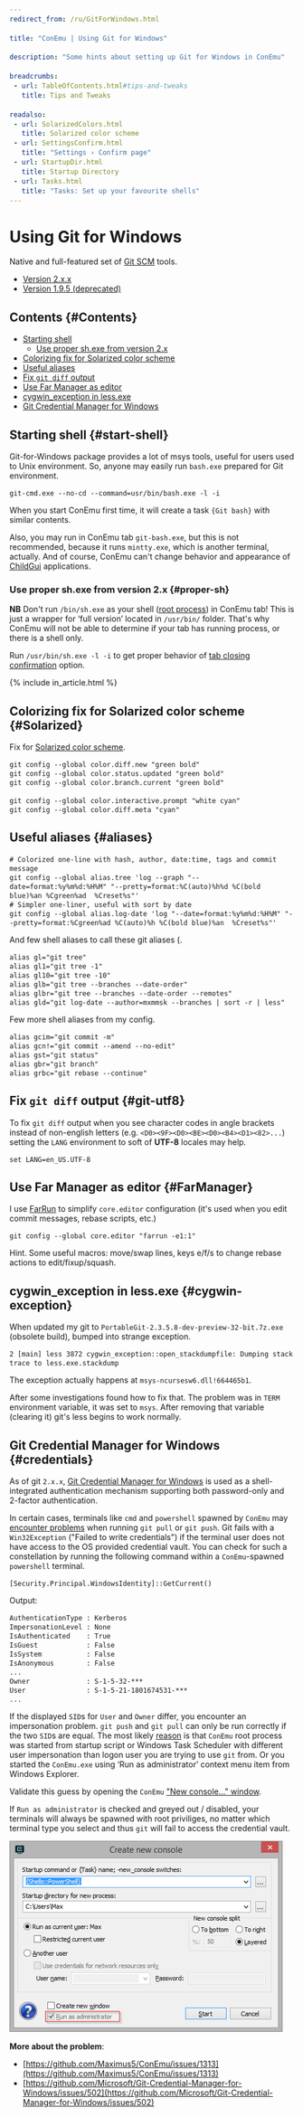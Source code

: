 ```yaml
---
redirect_from: /ru/GitForWindows.html

title: "ConEmu | Using Git for Windows"

description: "Some hints about setting up Git for Windows in ConEmu"

breadcrumbs:
 - url: TableOfContents.html#tips-and-tweaks
   title: Tips and Tweaks

readalso:
 - url: SolarizedColors.html
   title: Solarized color scheme
 - url: SettingsConfirm.html
   title: "Settings › Confirm page"
 - url: StartupDir.html
   title: Startup Directory
 - url: Tasks.html
   title: "Tasks: Set up your favourite shells"
---
```


# Using Git for Windows

Native and full-featured set of [Git SCM](http://git-scm.com/) tools.

* [Version 2.x.x](https://git-for-windows.github.io/)
* [Version 1.9.5 (deprecated)](https://github.com/msysgit/msysgit/releases)


## Contents  {#Contents}

* [Starting shell](#start-shell)
  * [Use proper sh.exe from version 2.x](#proper-sh)
* [Colorizing fix for Solarized color scheme](#Solarized)
* [Useful aliases](#aliases)
* [Fix `git diff` output](#git-utf8)
* [Use Far Manager as editor](#FarManager)
* [cygwin_exception in less.exe](#cygwin-exception)
* [Git Credential Manager for Windows](#credentials)



## Starting shell  {#start-shell}

Git-for-Windows package provides a lot of msys tools,
useful for users used to Unix environment. So, anyone
may easily run `bash.exe` prepared for Git environment.

~~~
git-cmd.exe --no-cd --command=usr/bin/bash.exe -l -i
~~~

When you start ConEmu first time, it will create a task `{Git bash}`
with similar contents.

Also, you may run in ConEmu tab `git-bash.exe`, but this is not recommended,
because it runs `mintty.exe`, which is another terminal, actually.
And of course, ConEmu can't change behavior and appearance
of [ChildGui](ChildGui.html) applications.



### Use proper sh.exe from version 2.x  {#proper-sh}

**NB** Don't run `/bin/sh.exe` as your shell ([root process](RootProcess.html))
in ConEmu tab! This is just a wrapper for ‘full version’ located in `/usr/bin/`
folder. That's why ConEmu will not be able to determine if your tab has running
process, or there is a shell only.

Run `/usr/bin/sh.exe -l -i` to get proper behavior of
[tab closing confirmation](SettingsConfirm.html#id2756)
option.


{% include in_article.html %}



## Colorizing fix for Solarized color scheme  {#Solarized}

Fix for [Solarized color scheme](SolarizedColors.html).

~~~
git config --global color.diff.new "green bold"
git config --global color.status.updated "green bold"
git config --global color.branch.current "green bold"

git config --global color.interactive.prompt "white cyan"
git config --global color.diff.meta "cyan"
~~~



## Useful aliases  {#aliases}

~~~
# Colorized one-line with hash, author, date:time, tags and commit message
git config --global alias.tree 'log --graph "--date=format:%y%m%d:%H%M" "--pretty=format:%C(auto)%h%d %C(bold blue)%an %Cgreen%ad  %Creset%s"'
# Simpler one-liner, useful with sort by date
git config --global alias.log-date 'log "--date=format:%y%m%d:%H%M" "--pretty=format:%Cgreen%ad %C(auto)%h %C(bold blue)%an  %Creset%s"'
~~~

And few shell aliases to call these git aliases (.

~~~
alias gl="git tree"
alias gl1="git tree -1"
alias gl10="git tree -10"
alias glb="git tree --branches --date-order"
alias glbr="git tree --branches --date-order --remotes"
alias gld="git log-date --author=mxmmsk --branches | sort -r | less"
~~~

Few more shell aliases from my config.

~~~
alias gcim="git commit -m"
alias gcn!="git commit --amend --no-edit"
alias gst="git status"
alias gbr="git branch"
alias grbc="git rebase --continue"
~~~



## Fix `git diff` output  {#git-utf8}

To fix `git diff` output when you see character codes in angle brackets instead of non-english letters
(e.g. `<D0><9F><D0><BE><D0><B4><D1><82>...`) setting the `LANG` environment to soft of **UTF-8** locales may help.

~~~
set LANG=en_US.UTF-8
~~~



## Use Far Manager as editor  {#FarManager}

I use [FarRun](https://github.com/Maximus5/FarPlugins/releases/tag/FarRun-1.1s)
to simplify `core.editor` configuration (it's used when you edit commit messages,
rebase scripts, etc.)

~~~
git config --global core.editor "farrun -e1:1"
~~~

Hint. Some useful macros: move/swap lines, keys e/f/s to change rebase actions to edit/fixup/squash.



## cygwin_exception in less.exe  {#cygwin-exception}

When updated my git to `PortableGit-2.3.5.8-dev-preview-32-bit.7z.exe` (obsolete build),
bumped into strange exception.

~~~
2 [main] less 3872 cygwin_exception::open_stackdumpfile: Dumping stack trace to less.exe.stackdump
~~~

The exception actually happens at `msys-ncursesw6.dll!664465b1`.

After some investigations found how to fix that.
The problem was in `TERM` environment variable, it was set to `msys`.
After removing that variable (clearing it) git's less begins to work normally.



## Git Credential Manager for Windows  {#credentials}

As of git `2.x.x`, [Git Credential Manager for Windows](https://github.com/Microsoft/Git-Credential-Manager-for-Windows) is used as a shell-integrated authentication mechanism supporting both password-only and 2-factor authentication.

In certain cases, terminals like `cmd` and `powershell` spawned by `ConEmu` may
[encounter problems](https://github.com/Microsoft/Git-Credential-Manager-for-Windows/issues/502)
when running `git pull` or `git push`. Git fails with a `Win32Exception` ("Failed to write credentials")
if the terminal user does not have access to the OS provided credential vault. You can check for such a
constellation by running the following command within a `ConEmu`-spawned `powershell` terminal. 

```
[Security.Principal.WindowsIdentity]::GetCurrent()
```

Output:

```
AuthenticationType : Kerberos
ImpersonationLevel : None
IsAuthenticated    : True
IsGuest            : False
IsSystem           : False
IsAnonymous        : False
...
Owner              : S-1-5-32-***
User               : S-1-5-21-1801674531-***
...
```

If the displayed `SID`s for `User` and `Owner` differ, you encounter an impersonation problem.
`git push` and `git pull` can only be run correctly if the two `SID`s are equal.
The most likely [reason](https://github.com/Maximus5/ConEmu/issues/1313#issuecomment-342789949) is
that `ConEmu` root process was started from startup script or Windows Task Scheduler with different
user impersonation than logon user you are trying to use `git` from. Or you started the `ConEmu.exe`
using ‘Run as administrator’ context menu item from Windows Explorer.

Validate this guess by opening the `ConEmu` ["New console..." window](LaunchNewTab.html).

If `Run as administrator` is checked and greyed out / disabled, your terminals will always be spawned
with root priviliges, no matter which terminal type you select and thus `git` will fail to access
the credential vault.

![image](/img/ConEmuCreateDisabled.png)

**More about the problem**:
- [https://github.com/Maximus5/ConEmu/issues/1313](https://github.com/Maximus5/ConEmu/issues/1313)
- [https://github.com/Microsoft/Git-Credential-Manager-for-Windows/issues/502](https://github.com/Microsoft/Git-Credential-Manager-for-Windows/issues/502)
